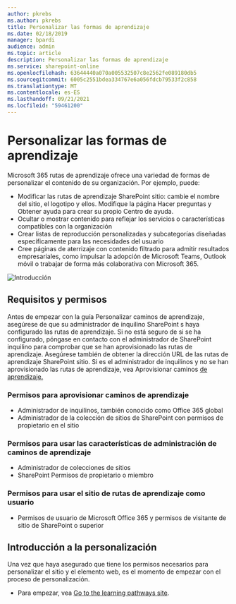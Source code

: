 ```yaml
---
author: pkrebs
ms.author: pkrebs
title: Personalizar las formas de aprendizaje
ms.date: 02/18/2019
manager: bpardi
audience: admin
ms.topic: article
description: Personalizar las formas de aprendizaje
ms.service: sharepoint-online
ms.openlocfilehash: 63644440a070a005532507c8e2562fe089180db5
ms.sourcegitcommit: 6005c2551bdea334767e6a056fdcb79533f2c858
ms.translationtype: MT
ms.contentlocale: es-ES
ms.lasthandoff: 09/21/2021
ms.locfileid: "59461200"
---
```

# <a name="customize-learning-pathways"></a>Personalizar las formas de aprendizaje

Microsoft 365 rutas de aprendizaje ofrece una variedad de formas de personalizar el contenido de su organización. Por ejemplo, puede:  
- Modificar las rutas de aprendizaje SharePoint sitio: cambie el nombre del sitio, el logotipo y ellos. Modifique la página Hacer preguntas y Obtener ayuda para crear su propio Centro de ayuda. 
- Ocultar o mostrar contenido para reflejar los servicios o características compatibles con la organización 
- Crear listas de reproducción personalizadas y subcategorías diseñadas específicamente para las necesidades del usuario
- Cree páginas de aterrizaje con contenido filtrado para admitir resultados empresariales, como impulsar la adopción de Microsoft Teams, Outlook móvil o trabajar de forma más colaborativa con Microsoft 365.

![Introducción](media/cg-introducing.png)

## <a name="requirements-and-permissions"></a>Requisitos y permisos

Antes de empezar con la guía Personalizar caminos de aprendizaje, asegúrese de que su administrador de inquilino SharePoint s haya configurado las rutas de aprendizaje. Si no está seguro de si se ha configurado, póngase en contacto con el administrador de SharePoint inquilino para comprobar que se han aprovisionado las rutas de aprendizaje. Asegúrese también de obtener la dirección URL de las rutas de aprendizaje SharePoint sitio. Si es el administrador de inquilinos y no se han aprovisionado las rutas de aprendizaje, vea Aprovisionar caminos [de aprendizaje.](custom_provision.md) 

### <a name="permissions-to-provision-learning-pathways"></a>Permisos para aprovisionar caminos de aprendizaje

- Administrador de inquilinos, también conocido como Office 365 global
- Administrador de la colección de sitios de SharePoint con permisos de propietario en el sitio

### <a name="permissions-to-use-learning-pathways-administration-features"></a>Permisos para usar las características de administración de caminos de aprendizaje

- Administrador de colecciones de sitios
- SharePoint Permisos de propietario o miembro

### <a name="permissions-to-use-the-learning-pathways-site-as-a-user"></a>Permisos para usar el sitio de rutas de aprendizaje como usuario

- Permisos de usuario de Microsoft Office 365 y permisos de visitante de sitio de SharePoint o superior

## <a name="get-started-with-customization"></a>Introducción a la personalización
Una vez que haya asegurado que tiene los permisos necesarios para personalizar el sitio y el elemento web, es el momento de empezar con el proceso de personalización. 

- Para empezar, vea [Go to the learning pathways site](custom_goto.md).